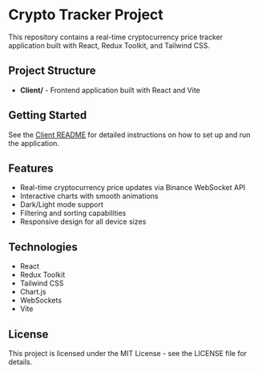 # Crypto Tracker Project

This repository contains a real-time cryptocurrency price tracker application built with React, Redux Toolkit, and Tailwind CSS.

## Project Structure

- **Client/** - Frontend application built with React and Vite

## Getting Started

See the [Client README](Client/README.md) for detailed instructions on how to set up and run the application.

## Features

- Real-time cryptocurrency price updates via Binance WebSocket API
- Interactive charts with smooth animations
- Dark/Light mode support
- Filtering and sorting capabilities
- Responsive design for all device sizes

## Technologies

- React
- Redux Toolkit
- Tailwind CSS
- Chart.js
- WebSockets
- Vite

## License

This project is licensed under the MIT License - see the LICENSE file for details.
